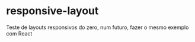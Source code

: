 # responsive-layout
Teste de layouts responsivos do zero, num futuro, fazer o mesmo exemplo com React


